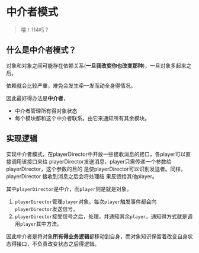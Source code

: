 # 中介者模式
> 喂！114吗？

## 什么是中介者模式？

对象和对象之间可能存在依赖关系(**一旦我改变你也改变那种**)，一旦对象多起来之后。

依赖就会比较严重，难免会发生牵一发而动全身得情况。

因此最好得办法是**中介者**，

* 中介者管理所有得对象状态
* 每个模块都和这个中介者联系。由它来通知所有其余模块。


## 实现逻辑

实现中介者模式，在playerDirector中开放一些接收消息的接口，各player可以直接调用该接口来给 playerDirector发送消息，player只需传递一个参数给playerDirector，这个参数的目的 是使playerDirector可以识别发送者。同样，playerDirector 接收到消息之后会将处理结 果反馈给其他player。

其中`playerDirector`是中介，而`player`则是就是对象。

1. `playerDirector`管理`player`对象。每次`player`触发事件都会向`playerDirector`发送信号。
2. `playerDirector`接受信号之后，处理，并通知其余`player`。通知得方式就是调用`player`其中方法。

因此中介者是将对象**所有得业务逻辑**都移动到自身，而对象知识保留着改变自身状态得接口，不负责改变状态之后得逻辑。